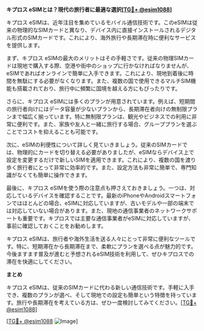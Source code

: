 **キプロス eSIMとは？現代の旅行者に最適な選択[[TG💪+ @esim1088](https://t.me/s/esim1088)]**

キプロス eSIMは、近年注目を集めているモバイル通信技術です。このeSIMは従来の物理的なSIMカードと異なり、デバイス内に直接インストールされるデジタル形式のSIMカードです。これにより、海外旅行や長期滞在時に便利なサービスを提供します。

まず、キプロス eSIMの最大のメリットはその手軽さです。従来の物理SIMカードは現地で購入する際、空港や街中のショップに行かなければなりませんが、eSIMであればオンラインで簡単に入手できます。これにより、現地到着後に時間を無駄にする必要がなくなります。また、複数の国で使用できるマルチSIM機能も搭載されており、旅行中に頻繁に国境を越える方にもぴったりです。

さらに、キプロス eSIMには多くのプランが用意されています。例えば、短期間の旅行者向けにはデータ容量が少ないプランから、長期滞在者向けの無制限プランまで幅広く揃っています。特に無制限プランは、観光やビジネスでの利用に非常に便利です。また、家族や友人と一緒に旅行する場合、グループプランを選ぶことでコストを抑えることも可能です。

次に、eSIMの利便性について詳しく見ていきましょう。従来のSIMカードでは、物理的にカードを切り替える必要がありましたが、eSIMならデバイス上で設定を変更するだけで新しいSIMを適用できます。これにより、複数の国を渡り歩く旅行者にとって非常に効率的です。また、設定方法も非常に簡単で、専門知識がなくても簡単に操作できます。

最後に、キプロス eSIMを使う際の注意点も押さえておきましょう。一つは、対応しているデバイスを確認することです。最新のiPhoneやAndroidスマートフォンではほとんどの場合、eSIMに対応していますが、古いモデルや一部の端末では対応していない場合があります。また、現地の通信事業者のネットワークサポートも重要です。キプロスでは主要な通信事業者がeSIMに対応していますが、事前に確認しておくことをお勧めします。

キプロス eSIMは、旅行者や海外生活を送る人々にとって非常に便利なツールです。特に、短期滞在から長期滞在まで、柔軟にプランを選べる点が魅力的です。今後ますます普及が進むと予想されるeSIM技術を利用して、ぜひキプロスでの滞在を快適にしてください。

**まとめ**

キプロス eSIMは、従来のSIMカードに代わる新しい通信技術です。手軽に入手でき、複数のプランが選べ、そして現地での設定も簡単という特徴を持っています。旅行や長期滞在を考えている方は、ぜひ一度検討してみてください。[[TG💪+ @esim1088](https://t.me/s/esim1088)]

[[TG💪+ @esim1088](https://t.me/s/esim1088) ![Image](https://i.postimg.cc/Y0z9fWf4/image.png)]